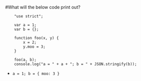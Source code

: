 #What will the below code print out?

```
    "use strict";
    
    var a = 1;
    var b = {};
    
    function foo(x, y) {
        x = 2;
        y.moo = 3;
    }
     
    foo(a, b);
    console.log("a = " + a + "; b = " + JSON.stringify(b));
```
* `a = 1; b = { moo: 3 }`